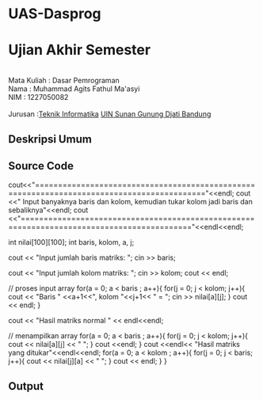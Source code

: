 # UAS-Dasprog
# Ujian Akhir Semester 
<br>Mata Kuliah 	: Dasar Pemrograman
<br> Nama		      : Muhammad Agits Fathul Ma'asyi
<br>NIM		        : 1227050082	
<br>Jurusan		:[Teknik Informatika](http://if.uinsgd.ac.id/) [UIN Sunan Gunung Djati Bandung](https://uinsgd.ac.id/) 

## Deskripsi Umum

## Source Code
cout<<"==========================================================================================="<<endl;
cout <<" Input banyaknya baris dan kolom, kemudian tukar kolom jadi baris dan sebaliknya"<<endl;
cout <<"==========================================================================================="<<endl<<endl;

 int nilai[100][100];
  int baris, kolom, a, j;
 
  cout << "Input jumlah baris matriks: ";
  cin >> baris;
 
  cout << "Input jumlah kolom matriks: ";
  cin >> kolom;
  cout << endl;
 
  // proses input array
  for(a = 0; a < baris ; a++){
    for(j = 0; j < kolom; j++){
      cout << "Baris " <<a+1<<", kolom "<<j+1<< " = ";
      cin >> nilai[a][j];
    }
    cout << endl;
  }
 
  cout << "Hasil matriks normal " << endl<<endl;
 
  // menampilkan array
  for(a = 0; a < baris ; a++){
    for(j = 0; j < kolom; j++){
      cout  << nilai[a][j] << " ";
    }
    cout <<endl;
  }
   cout <<endl<< "Hasil matriks yang ditukar"<<endl<<endl;
   for(a = 0; a < kolom ; a++){
    for(j = 0; j < baris; j++){
      cout  << nilai[j][a] << " ";
    }
    cout << endl;
  }
}

## Output
